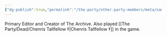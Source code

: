 ```yaml
---
{"dg-publish":true,"permalink":"/the-party/other-party-members/meta/sam-gallon/"}
---
```


Primary Editor and Creator of The Archive. Also played [[The Party/Dead/Chenris Tallfellow ‡\|Chenris Tallfellow ‡]] in the game.